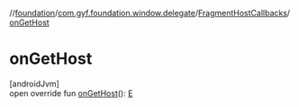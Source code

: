 //[foundation](../../../index.md)/[com.gyf.foundation.window.delegate](../index.md)/[FragmentHostCallbacks](index.md)/[onGetHost](on-get-host.md)

# onGetHost

[androidJvm]\
open override fun [onGetHost](on-get-host.md)(): [E](index.md)